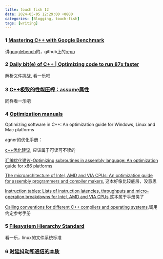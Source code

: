 ```yaml
---
title: touch fish 12
date: 2024-05-05 12:29:00 +0800
categories: [Blogging, touch-fish]
tags: [writing]
---
```


### 1 [Mastering C++ with Google Benchmark](https://ashvardanian.com/posts/google-benchmark/)

讲[googlebench](https://github.com/google/benchmark)的，github上的[repo](https://github.com/ashvardanian/BenchmarkingTutorial?tab=readme-ov-file)

### 2 [Daily bit(e) of C++ | Optimizing code to run 87x faster](https://simontoth.substack.com/p/daily-bite-of-c-optimizing-code-to)

解析文件挑战, 看一乐吧

### 3 [C++极致的性能压榨：assume属性](https://zhuanlan.zhihu.com/p/695459367)

同样看一乐吧

### 4 [Optimization manuals](https://www.agner.org/optimize/#manuals)

Optimizing software in C++: An optimization guide for Windows, Linux and Mac platforms

agner的优化手册：

[c++优化建议](https://www.agner.org/optimize/optimizing_cpp.pdf), 应该属于可读可不读的

[汇编优化建议-Optimizing subroutines in assembly language: An optimization guide for x86 platforms](https://www.agner.org/optimize/optimizing_assembly.pdf)

[The microarchitecture of Intel, AMD and VIA CPUs: An optimization guide for assembly programmers and compiler makers](https://www.agner.org/optimize/microarchitecture.pdf), 这本好像比较底层，没意思

[Instruction tables: Lists of instruction latencies, throughputs and micro-operation breakdowns for Intel, AMD and VIA CPUs](https://www.agner.org/optimize/instruction_tables.pdf),这本属于手册类了

[Calling conventions for different C++ compilers and operating systems](https://www.agner.org/optimize/calling_conventions.pdf),调用约定参考手册

### 5 [Filesystem Hierarchy Standard](https://refspecs.linuxfoundation.org/FHS_3.0/index.html)

看一乐，linux的文件系统标准

### 6 [时延抖动和通信的本质](https://zhuanlan.zhihu.com/p/669237459)
